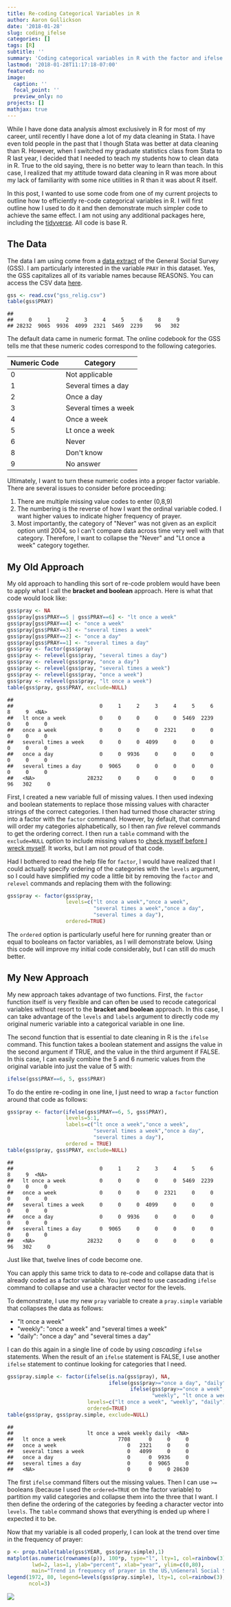 ```yaml
---
title: Re-coding Categorical Variables in R
author: Aaron Gullickson
date: '2018-01-28'
slug: coding_ifelse
categories: []
tags: [R]
subtitle: ''
summary: 'Coding categorical variables in R with the factor and ifelse command'
lastmod: '2018-01-28T11:17:18-07:00'
featured: no
image:
  caption: ''
  focal_point: ''
  preview_only: no
projects: []
mathjax: true
---
```


While I have done data analysis almost exclusively in R for most of my career, until recently I have done a lot of my data cleaning in Stata. I have even told people in the past that I though Stata was better at data cleaning than R. However, when I switched my graduate statistics class from Stata to R last year, I decided that I needed to teach my students how to clean data in R. True to the old saying, there is no better way to learn than teach. In this case, I realized that my attitude toward data cleaning in R was more about my lack of familiarity with some nice utilities in R than it was about R itself. 

In this post, I wanted to use some code from one of my current projects to outline how to efficiently re-code categorical variables in R. I will first outline how I used to do it and then demonstrate much simpler code to achieve the same effect. I am not using any additional packages here, including the [tidyverse](https://www.tidyverse.org/). All code is base R.

## The Data

The data I am using come from a [data extract](https://gssdataexplorer.norc.org/projects/40124) of the General Social Survey (GSS). I am particularly interested in the variable `PRAY` in this dataset. Yes, the GSS capitalizes all of its variable names because REASONS. You can access the CSV data [here](/other/gss_relig.csv). 


```r
gss <- read.csv("gss_relig.csv")
table(gss$PRAY)
```

```
## 
##     0     1     2     3     4     5     6     8     9 
## 28232  9065  9936  4099  2321  5469  2239    96   302
```

The default data came in numeric format. The online codebook for the GSS tells me that these numeric codes correspond to the following categories. 

Numeric Code | Category
-------------|---------------------------------------------
0            | Not applicable
1            | Several times a day
2            | Once a day
3            | Several times a week
4            | Once a week
5            | Lt once a week
6            | Never
8            | Don't know
9            | No answer

Ultimately, I want to turn these numeric codes into a proper factor variable. There are several issues to consider before proceeding:

1. There are multiple missing value codes to enter (0,8,9)
2. The numbering is the reverse of how I want the ordinal variable coded. I want higher values to indicate higher frequency of prayer.
3. Most importantly, the category of "Never" was not given as an explicit option until 2004, so I can't compare data across time very well with that category. Therefore, I want to collapse the "Never" and "Lt once a week" category together. 

## My Old Approach

My old approach to handling this sort of re-code problem would have been to apply what I call the **bracket and boolean** approach. Here is what that code would look like: 


```r
gss$pray <- NA
gss$pray[gss$PRAY==5 | gss$PRAY==6] <- "lt once a week"
gss$pray[gss$PRAY==4] <- "once a week"
gss$pray[gss$PRAY==3] <- "several times a week"
gss$pray[gss$PRAY==2] <- "once a day"
gss$pray[gss$PRAY==1] <- "several times a day"
gss$pray <- factor(gss$pray)
gss$pray <- relevel(gss$pray, "several times a day")
gss$pray <- relevel(gss$pray, "once a day")
gss$pray <- relevel(gss$pray, "several times a week")
gss$pray <- relevel(gss$pray, "once a week")
gss$pray <- relevel(gss$pray, "lt once a week")
table(gss$pray, gss$PRAY, exclude=NULL)
```

```
##                       
##                            0     1     2     3     4     5     6     8     9  <NA>
##   lt once a week           0     0     0     0     0  5469  2239     0     0     0
##   once a week              0     0     0     0  2321     0     0     0     0     0
##   several times a week     0     0     0  4099     0     0     0     0     0     0
##   once a day               0     0  9936     0     0     0     0     0     0     0
##   several times a day      0  9065     0     0     0     0     0     0     0     0
##   <NA>                 28232     0     0     0     0     0     0    96   302     0
```

First, I created a new variable full of missing values. I then used indexing and boolean statements to replace those missing values with character strings of the correct categories. I then had turned those character string into a factor with the `factor` command. However, by default, that command will order my categories alphabetically, so I then ran *five* relevel commands to get the ordering correct. I then run a `table` command with the `exclude=NULL` option to include missing values to [check myself before I wreck myself](https://www.youtube.com/watch?v=bCY9L3Xidoo). It works, but I am not proud of that code. 

Had I bothered to read the help file for `factor`, I would have realized that I could actually specify ordering of the categories with the `levels` argument, so I could have simplified my code a little bit by removing the `factor` and `relevel` commands and replacing them with the following:


```r
gss$pray <- factor(gss$pray,
                   levels=c("lt once a week","once a week",
                            "several times a week","once a day",
                            "several times a day"),
                   ordered=TRUE)
```

The `ordered` option is particularly useful here for running greater than or equal to booleans on factor variables, as I will demonstrate below. Using this code will improve my initial code considerably, but I can still do much better. 

## My New Approach

My new approach takes advantage of two functions. First, the `factor` function itself is very flexible and can often be used to recode categorical variables without resort to the **bracket and boolean** approach. In this case, I can take advantage of the `levels` and `labels` argument to directly code my original numeric variable into a categorical variable in one line. 

The second function that is essential to date cleaning in R is the `ifelse` command. This function takes a boolean statement and assigns the value in the second argument if TRUE, and the value in the third argument if FALSE. In this case, I can easily combine the 5 and 6 numeric values from the original variable into just the value of 5 with:


```r
ifelse(gss$PRAY==6, 5, gss$PRAY)
```

To do the entire re-coding in one line, I just need to wrap a `factor` function around that code as follows: 


```r
gss$pray <- factor(ifelse(gss$PRAY==6, 5, gss$PRAY), 
                   levels=5:1,
                   labels=c("lt once a week","once a week",
                            "several times a week","once a day",
                            "several times a day"), 
                   ordered = TRUE)
table(gss$pray, gss$PRAY, exclude=NULL)
```

```
##                       
##                            0     1     2     3     4     5     6     8     9  <NA>
##   lt once a week           0     0     0     0     0  5469  2239     0     0     0
##   once a week              0     0     0     0  2321     0     0     0     0     0
##   several times a week     0     0     0  4099     0     0     0     0     0     0
##   once a day               0     0  9936     0     0     0     0     0     0     0
##   several times a day      0  9065     0     0     0     0     0     0     0     0
##   <NA>                 28232     0     0     0     0     0     0    96   302     0
```

Just like that, twelve lines of code become one. 

You can apply this same trick to data to re-code and collapse data that is already coded as a factor variable. You just need to use cascading `ifelse` command to collapse and use a character vector for the levels.

To demonstrate, I use my new `pray` variable to create a `pray.simple` variable that collapses the data as follows:

- "lt once a week"
- "weekly": "once a week" and "several times a week"
- "daily": "once a day" and "several times a day"

I can do this again in a single line of code by using *cascading* `ifelse` statements. When the result of an `ifelse` statement is FALSE, I use another `ifelse` statement to continue looking for categories that I need. 


```r
gss$pray.simple <- factor(ifelse(is.na(gss$pray), NA,
                                 ifelse(gss$pray>="once a day", "daily",
                                        ifelse(gss$pray>="once a week",
                                               "weekly", "lt once a week"))),
                          levels=c("lt once a week", "weekly", "daily"), 
                          ordered=TRUE)
table(gss$pray, gss$pray.simple, exclude=NULL)
```

```
##                       
##                        lt once a week weekly daily  <NA>
##   lt once a week                 7708      0     0     0
##   once a week                       0   2321     0     0
##   several times a week              0   4099     0     0
##   once a day                        0      0  9936     0
##   several times a day               0      0  9065     0
##   <NA>                              0      0     0 28630
```

The first `ifelse` command filters out the missing values. Then I can use `>=` booleans (because I used the `ordered=TRUE` on the factor variable) to partition my valid categories and collapse them into the three that I want. I then define the ordering of the categories by feeding a character vector into `levels`. The `table` command shows that everything is ended up where I expected it to be. 

Now that my variable is all coded properly, I can look at the trend over time in the frequency of prayer:


```r
p <- prop.table(table(gss$YEAR, gss$pray.simple),1)
matplot(as.numeric(rownames(p)), 100*p, type="l", lty=1, col=rainbow(3),
        lwd=2, las=1, ylab="percent", xlab="year", ylim=c(0,80),
        main="Trend in frequency of prayer in the US,\nGeneral Social Survey")
legend(1972, 80, legend=levels(gss$pray.simple), lty=1, col=rainbow(3),
       ncol=3)
```

![](/img/trend-1.png)
